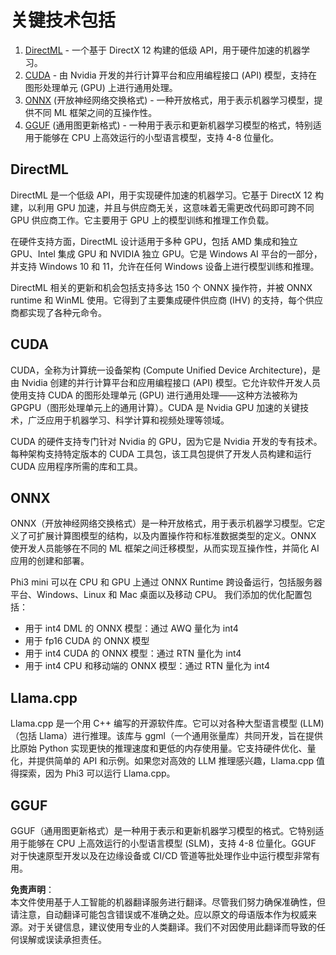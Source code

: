 # 关键技术包括

1. [DirectML](https://learn.microsoft.com/windows/ai/directml/dml?WT.mc_id=aiml-138114-kinfeylo) - 一个基于 DirectX 12 构建的低级 API，用于硬件加速的机器学习。
2. [CUDA](https://blogs.nvidia.com/blog/what-is-cuda-2/) - 由 Nvidia 开发的并行计算平台和应用编程接口 (API) 模型，支持在图形处理单元 (GPU) 上进行通用处理。
3. [ONNX](https://onnx.ai/) (开放神经网络交换格式) - 一种开放格式，用于表示机器学习模型，提供不同 ML 框架之间的互操作性。
4. [GGUF](https://github.com/ggerganov/ggml/blob/master/docs/gguf.md) (通用图更新格式) - 一种用于表示和更新机器学习模型的格式，特别适用于能够在 CPU 上高效运行的小型语言模型，支持 4-8 位量化。

## DirectML

DirectML 是一个低级 API，用于实现硬件加速的机器学习。它基于 DirectX 12 构建，以利用 GPU 加速，并且与供应商无关，这意味着无需更改代码即可跨不同 GPU 供应商工作。它主要用于 GPU 上的模型训练和推理工作负载。

在硬件支持方面，DirectML 设计适用于多种 GPU，包括 AMD 集成和独立 GPU、Intel 集成 GPU 和 NVIDIA 独立 GPU。它是 Windows AI 平台的一部分，并支持 Windows 10 和 11，允许在任何 Windows 设备上进行模型训练和推理。

DirectML 相关的更新和机会包括支持多达 150 个 ONNX 操作符，并被 ONNX runtime 和 WinML 使用。它得到了主要集成硬件供应商 (IHV) 的支持，每个供应商都实现了各种元命令。

## CUDA

CUDA，全称为计算统一设备架构 (Compute Unified Device Architecture)，是由 Nvidia 创建的并行计算平台和应用编程接口 (API) 模型。它允许软件开发人员使用支持 CUDA 的图形处理单元 (GPU) 进行通用处理——这种方法被称为 GPGPU（图形处理单元上的通用计算）。CUDA 是 Nvidia GPU 加速的关键技术，广泛应用于机器学习、科学计算和视频处理等领域。

CUDA 的硬件支持专门针对 Nvidia 的 GPU，因为它是 Nvidia 开发的专有技术。每种架构支持特定版本的 CUDA 工具包，该工具包提供了开发人员构建和运行 CUDA 应用程序所需的库和工具。

## ONNX

ONNX（开放神经网络交换格式）是一种开放格式，用于表示机器学习模型。它定义了可扩展计算图模型的结构，以及内置操作符和标准数据类型的定义。ONNX 使开发人员能够在不同的 ML 框架之间迁移模型，从而实现互操作性，并简化 AI 应用的创建和部署。

Phi3 mini 可以在 CPU 和 GPU 上通过 ONNX Runtime 跨设备运行，包括服务器平台、Windows、Linux 和 Mac 桌面以及移动 CPU。
我们添加的优化配置包括：

- 用于 int4 DML 的 ONNX 模型：通过 AWQ 量化为 int4
- 用于 fp16 CUDA 的 ONNX 模型
- 用于 int4 CUDA 的 ONNX 模型：通过 RTN 量化为 int4
- 用于 int4 CPU 和移动端的 ONNX 模型：通过 RTN 量化为 int4

## Llama.cpp

Llama.cpp 是一个用 C++ 编写的开源软件库。它可以对各种大型语言模型 (LLM)（包括 Llama）进行推理。该库与 ggml（一个通用张量库）共同开发，旨在提供比原始 Python 实现更快的推理速度和更低的内存使用量。它支持硬件优化、量化，并提供简单的 API 和示例。如果您对高效的 LLM 推理感兴趣，Llama.cpp 值得探索，因为 Phi3 可以运行 Llama.cpp。

## GGUF

GGUF（通用图更新格式）是一种用于表示和更新机器学习模型的格式。它特别适用于能够在 CPU 上高效运行的小型语言模型 (SLM)，支持 4-8 位量化。GGUF 对于快速原型开发以及在边缘设备或 CI/CD 管道等批处理作业中运行模型非常有用。

**免责声明**：  
本文件使用基于人工智能的机器翻译服务进行翻译。尽管我们努力确保准确性，但请注意，自动翻译可能包含错误或不准确之处。应以原文的母语版本作为权威来源。对于关键信息，建议使用专业的人类翻译。我们不对因使用此翻译而导致的任何误解或误读承担责任。